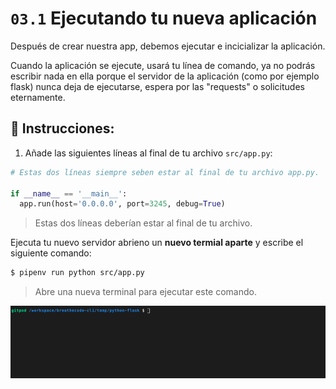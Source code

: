 # `03.1` Ejecutando tu nueva aplicación

Después de crear nuestra app, debemos ejecutar e incicializar la aplicación.

Cuando la aplicación se ejecute, usará tu línea de comando, ya no podrás escribir nada en ella porque el servidor de la aplicación (como por ejemplo flask) nunca deja de ejecutarse, espera por las "requests" o solicitudes eternamente.

## 📝 Instrucciones:

1. Añade las siguientes líneas al final de tu archivo `src/app.py`:

```python
# Estas dos líneas siempre seben estar al final de tu archivo app.py.

if __name__ == '__main__':
  app.run(host='0.0.0.0', port=3245, debug=True)
```

> Estas dos líneas deberían estar al final de tu archivo.

Ejecuta tu nuevo servidor abrieno un **nuevo termial aparte** y escribe el siguiente comando:

```bash
$ pipenv run python src/app.py

```
> Abre una nueva terminal para ejecutar este comando.

![Running Terminal](../../../.learn/assets/running-flask-app.gif?raw=true)

